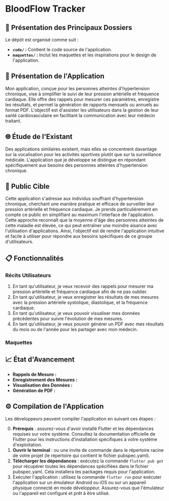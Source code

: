 # BloodFlow Tracker

## 📁 Présentation des Principaux Dossiers

Le dépôt est organisé comme suit :
- **`code/` :** Contient le code source de l'application.
- **`maquettes/` :** Inclut les maquettes et les inspirations pour le design de l'application.

## 🚀 Présentation de l'Application

Mon application, conçue pour les personnes atteintes d'hypertension chronique, vise à simplifier le suivi de leur pression artérielle et fréquence cardiaque. Elle offre des rappels pour mesurer ces paramètres, enregistre les résultats, et permet la génération de rapports mensuels ou annuels au format PDF. L'objectif est d'assister les utilisateurs dans la gestion de leur santé cardiovasculaire en facilitant la communication avec leur médecin traitant.

## 🌐 Étude de l'Existant

Des applications similaires existent, mais elles se concentrent davantage sur la vocalisation pour les activités sportives plutôt que sur la surveillance médicale. L'application que je développe se distingue en répondant spécifiquement aux besoins des personnes atteintes d'hypertension chronique.

## 🎯 Public Cible

Cette application s'adresse aux individus souffrant d'hypertension chronique, cherchant une manière pratique et efficace de surveiller leur pression artérielle et fréquence cardiaque. Je prends particulièrement en compte ce public en simplifiant au maximum l'interface de l'application. Cette approche reconnaît que la moyenne d'âge des personnes atteintes de cette maladie est élevée, ce qui peut entraîner une moindre aisance avec l'utilisation d'applications. Ainsi, l'objectif est de rendre l'application intuitive et facile à utiliser pour répondre aux besoins spécifiques de ce groupe d'utilisateurs.


## 📋 Fonctionnalités

### Récits Utilisateurs

1. En tant qu'utilisateur, je veux recevoir des rappels pour mesurer ma pression artérielle et fréquence cardiaque afin de ne pas oublier.
2. En tant qu'utilisateur, je veux enregistrer les résultats de mes mesures avec la pression artérielle systolique, diastolique, et la fréquence cardiaque.
3. En tant qu'utilisateur, je veux pouvoir visualiser mes données précédentes pour suivre l'évolution de mes mesures.
4. En tant qu'utilisateur, je veux pouvoir générer un PDF avec mes résultats du mois ou de l'année pour les partager avec mon médecin.

### Maquettes


## 📈 État d'Avancement

- **Rappels de Mesure :** 
- **Enregistrement des Mesures :** 
- **Visualisation des Données :** 
- **Génération de PDF :** 

## ⚙️ Compilation de l'Application

Les développeurs peuvent compiler l'application en suivant ces étapes :

0. **Prérequis** : assurez-vous d'avoir installé Flutter et les dépendances requises sur votre système. Consultez la documentation officielle de Flutter pour les instructions d'installation spécifiques à votre système d'exploitation.
1. **Ouvrir le terminal** : ou une invite de commande dans le répertoire racine de votre projet (le répertoire qui contient le fichier pubspec.yaml).
2. **Télécharger les dépendances** : exécutez la commande `flutter pub get` pour récupérer toutes les dépendances spécifiées dans le fichier pubspec.yaml. Cela installera les packages requis pour l'application.
3. Exécuter l'application : utilisez la commande `flutter run` pour exécuter l'application sur un émulateur Android ou iOS ou sur un appareil physique connecté en mode développeur. Assurez-vous que l'émulateur ou l'appareil est configuré et prêt à être utilisé.
